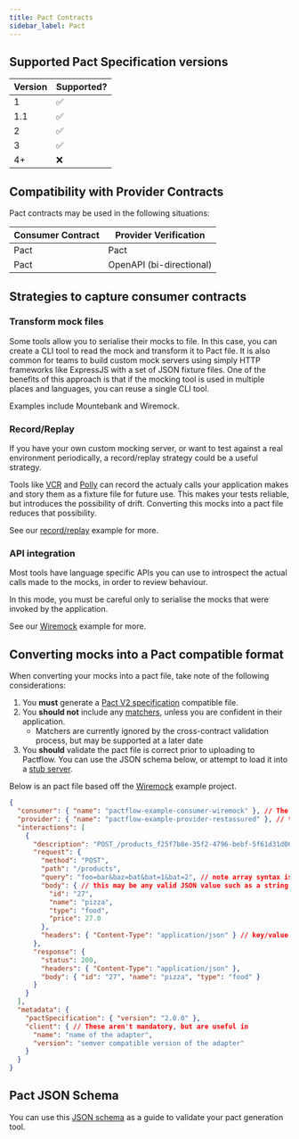```yaml
---
title: Pact Contracts
sidebar_label: Pact
---
```


## Supported Pact Specification versions

| Version | Supported? |
| ------- | ---------- |
| 1       | ✅         |
| 1.1     | ✅         |
| 2       | ✅         |
| 3       | ✅         |
| 4+      | ❌         |

## Compatibility with Provider Contracts

Pact contracts may be used in the following situations:

| Consumer Contract | Provider Verification    |
| ----------------- | ------------------------ |
| Pact              | Pact                     |
| Pact              | OpenAPI (bi-directional) |

## Strategies to capture consumer contracts

### Transform mock files

Some tools allow you to serialise their mocks to file. In this case, you can create a CLI tool to read the mock and transform it to Pact file.
It is also common for teams to build custom mock servers using simply HTTP frameworks like ExpressJS with a set of JSON fixture files.
One of the benefits of this approach is that if the mocking tool is used in multiple places and languages, you can reuse a single CLI tool.

Examples include Mountebank and Wiremock.

### Record/Replay

If you have your own custom mocking server, or want to test against a real environment periodically, a record/replay strategy could be a useful strategy.

Tools like [VCR](https://github.com/vcr/vcr) and [Polly](https://netflix.github.io/pollyjs) can record the actualy calls your application makes and story them as a fixture file for future use.
This makes your tests reliable, but introduces the possibility of drift. Converting this mocks into a pact file reduces that possibility.

See our [record/replay](/docs/examples/bi-directional/consumer/recordreplay/readme) example for more.

### API integration

Most tools have language specific APIs you can use to introspect the actual calls made to the mocks, in order to review behaviour.

In this mode, you must be careful only to serialise the mocks that were invoked by the application.

See our [Wiremock](/docs/examples/bi-directional/consumer/wiremock/readme) example for more.

## Converting mocks into a Pact compatible format

When converting your mocks into a pact file, take note of the following considerations:

1. You **must** generate a [Pact V2 specification](https://github.com/pact-foundation/pact-specification/tree/version-2/) compatible file.
1. You **should not** include any [matchers](https://github.com/pact-foundation/pact-specification/tree/version-2/#matchers), unless you are confident in their application.
    - Matchers are currently ignored by the cross-contract validation process, but may be supported at a later date
1. You **should** validate the pact file is correct prior to uploading to Pactflow. You can use the JSON schema below, or attempt to load it into a [stub server](https://docs.pact.io/getting_started/stubs/).

Below is an pact file based off the [Wiremock](/docs/examples) example project.

```json
{
  "consumer": { "name": "pactflow-example-consumer-wiremock" }, // The name of the consumer application
  "provider": { "name": "pactflow-example-provider-restassured" }, // the name of the provider application
  "interactions": [
    {
      "description": "POST_/products_f25f7b8e-35f2-4796-bebf-5f61d31d06b3", // Ideally a human readable description of the scenario, if possible
      "request": {
        "method": "POST",
        "path": "/products",
        "query": "foo=bar&baz=bat&bat=1&bat=2", // note array syntax is not supported for multiple query params (i.e. the bat param)
        "body": { // this may be any valid JSON value such as a string or object
          "id": "27",
          "name": "pizza",
          "type": "food",
          "price": 27.0
        },
        "headers": { "Content-Type": "application/json" } // key/value pairs of expected headers
      },
      "response": {
        "status": 200,
        "headers": { "Content-Type": "application/json" },
        "body": { "id": "27", "name": "pizza", "type": "food" }
      }
    }
  ],
  "metadata": {
    "pactSpecification": { "version": "2.0.0" },
    "client": { // These aren't mandatory, but are useful in
      "name": "name of the adapter",
      "version": "semver compatible version of the adapter"
    }
  }
}
```

## Pact JSON Schema

You can use this [JSON schema](https://bitbucket.org/atlassian/pact-json-schema/src/master/schemas/v2/schema.json) as a guide to validate your pact generation tool.